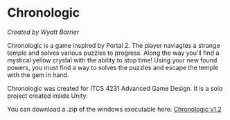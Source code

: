 # Chronologic

*Created by Wyatt Barrier*

Chronologic is a game inspired by Portal 2. The player naviagtes a strange temple and solves various puzzles to progress.
Along the way you'll find a mystical yellow crystal with the ability to stop time! Using your new found powers, you must
find a way to solves the puzzles and escape the temple with the gem in hand.

Chronologic was created for ITCS 4231 Advanced Game Design. It is a solo project created inside Unity.

You can download a .zip of the windows executable here: 
[Chronologic v1.2](https://drive.google.com/file/d/176eXSlHhyMBxY6qsWpQcYgcfspLWIjL9/view?usp=sharing)

